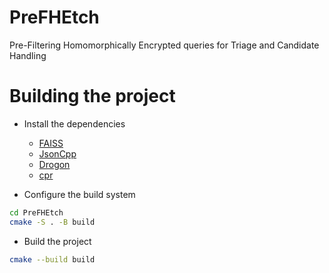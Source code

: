 # PreFHEtch

Pre-Filtering Homomorphically Encrypted queries for Triage and Candidate Handling

# Building the project

- Install the dependencies
    - [FAISS](https://github.com/facebookresearch/faiss/blob/main/INSTALL.md)
    - [JsonCpp](https://github.com/open-source-parsers/jsoncpp)
    - [Drogon](https://github.com/drogonframework/drogon)
    - [cpr](https://github.com/libcpr/cpr)

- Configure the build system

```bash
cd PreFHEtch
cmake -S . -B build
```

- Build the project

```bash
cmake --build build
```
